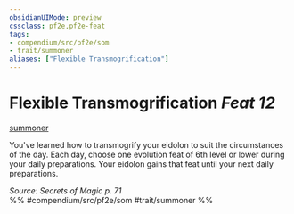 ```yaml
---
obsidianUIMode: preview
cssclass: pf2e,pf2e-feat
tags:
- compendium/src/pf2e/som
- trait/summoner
aliases: ["Flexible Transmogrification"]
---
```

# Flexible Transmogrification  *Feat 12*  
[summoner](Reference/Rules/Traits/summoner-som.md "Summoner Class Trait")  


You've learned how to transmogrify your eidolon to suit the circumstances of the day. Each day, choose one evolution feat of 6th level or lower during your daily preparations. Your eidolon gains that feat until your next daily preparations.

*Source: Secrets of Magic p. 71*  
%% #compendium/src/pf2e/som #trait/summoner %%
